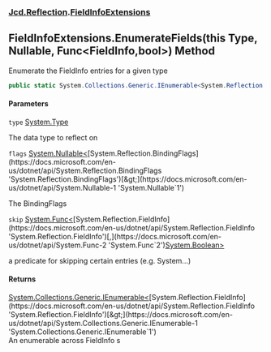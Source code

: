 ### [Jcd.Reflection](Jcd.Reflection.md 'Jcd.Reflection').[FieldInfoExtensions](FieldInfoExtensions.md 'Jcd.Reflection.FieldInfoExtensions')

## FieldInfoExtensions.EnumerateFields(this Type, Nullable<BindingFlags>, Func<FieldInfo,bool>) Method

Enumerate the FieldInfo entries for a given type

```csharp
public static System.Collections.Generic.IEnumerable<System.Reflection.FieldInfo> EnumerateFields(this System.Type type, System.Nullable<System.Reflection.BindingFlags> flags=null, System.Func<System.Reflection.FieldInfo,bool> skip=null);
```
#### Parameters

<a name='Jcd.Reflection.FieldInfoExtensions.EnumerateFields(thisSystem.Type,System.Nullable_System.Reflection.BindingFlags_,System.Func_System.Reflection.FieldInfo,bool_).type'></a>

`type` [System.Type](https://docs.microsoft.com/en-us/dotnet/api/System.Type 'System.Type')

The data type to reflect on

<a name='Jcd.Reflection.FieldInfoExtensions.EnumerateFields(thisSystem.Type,System.Nullable_System.Reflection.BindingFlags_,System.Func_System.Reflection.FieldInfo,bool_).flags'></a>

`flags` [System.Nullable&lt;](https://docs.microsoft.com/en-us/dotnet/api/System.Nullable-1 'System.Nullable`1')[System.Reflection.BindingFlags](https://docs.microsoft.com/en-us/dotnet/api/System.Reflection.BindingFlags 'System.Reflection.BindingFlags')[&gt;](https://docs.microsoft.com/en-us/dotnet/api/System.Nullable-1 'System.Nullable`1')

The BindingFlags

<a name='Jcd.Reflection.FieldInfoExtensions.EnumerateFields(thisSystem.Type,System.Nullable_System.Reflection.BindingFlags_,System.Func_System.Reflection.FieldInfo,bool_).skip'></a>

`skip` [System.Func&lt;](https://docs.microsoft.com/en-us/dotnet/api/System.Func-2 'System.Func`2')[System.Reflection.FieldInfo](https://docs.microsoft.com/en-us/dotnet/api/System.Reflection.FieldInfo 'System.Reflection.FieldInfo')[,](https://docs.microsoft.com/en-us/dotnet/api/System.Func-2 'System.Func`2')[System.Boolean](https://docs.microsoft.com/en-us/dotnet/api/System.Boolean 'System.Boolean')[&gt;](https://docs.microsoft.com/en-us/dotnet/api/System.Func-2 'System.Func`2')

a predicate for skipping certain entries (e.g. System...)

#### Returns

[System.Collections.Generic.IEnumerable&lt;](https://docs.microsoft.com/en-us/dotnet/api/System.Collections.Generic.IEnumerable-1 'System.Collections.Generic.IEnumerable`1')[System.Reflection.FieldInfo](https://docs.microsoft.com/en-us/dotnet/api/System.Reflection.FieldInfo 'System.Reflection.FieldInfo')[&gt;](https://docs.microsoft.com/en-us/dotnet/api/System.Collections.Generic.IEnumerable-1 'System.Collections.Generic.IEnumerable`1')  
An enumerable across FieldInfo s